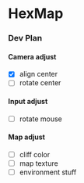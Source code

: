 # HexMap
### Dev Plan
#### Camera adjust
- [x] align center
- [ ] rotate center

#### Input adjust
- [ ] rotate mouse

#### Map adjust
- [ ] cliff color
- [ ] map texture
- [ ] environment stuff
